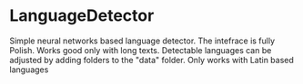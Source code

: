 # LanguageDetector
Simple neural networks based language detector. The intefrace is fully Polish. Works good only with long texts. Detectable languages can be adjusted by adding folders to the "data" folder. Only works with Latin based languages
